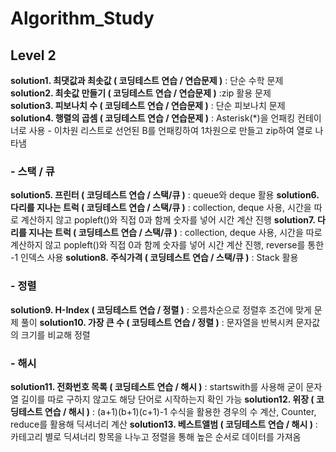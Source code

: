 # Algorithm_Study

## Level 2  
**solution1. 최댓값과 최솟값 ( 코딩테스트 연습 / 연습문제 )** : 단순 수학 문제  
**solution2. 최솟값 만들기 ( 코딩테스트 연습 / 연습문제 )** :zip 활용 문제  
**solution3. 피보나치 수 ( 코딩테스트 연습 / 연습문제 )** : 단순 피보나치 문제  
**solution4. 행렬의 곱셈 ( 코딩테스트 연습 / 연습문제 )** : Asterisk(*)을 언패킹 컨테이너로 사용 - 이차원 리스트로 선언된 B를 언패킹하여 1차원으로 만들고 zip하여 열로 나타냄  

### - 스택 / 큐
**solution5. 프린터 ( 코딩테스트 연습 / 스택/큐 )** : queue와 deque 활용
**solution6. 다리를 지나는 트럭 ( 코딩테스트 연습 / 스택/큐 )** : collection, deque 사용, 시간을 따로 계산하지 않고 popleft()와 직접 0과 함께 숫자를 넣어 시간 계산 진행
**solution7. 다리를 지나는 트럭 ( 코딩테스트 연습 / 스택/큐 )** : collection, deque 사용, 시간을 따로 계산하지 않고 popleft()와 직접 0과 함께 숫자를 넣어 시간 계산 진행, reverse를 통한 -1 인덱스 사용
**solution8. 주식가격 ( 코딩테스트 연습 / 스택/큐 )** : Stack 활용

### - 정렬
**solution9. H-Index ( 코딩테스트 연습 / 정렬 )** : 오름차순으로 정렬후 조건에 맞게 문제 풀이
**solution10. 가장 큰 수 ( 코딩테스트 연습 / 정렬 )** : 문자열을 반복시켜 문자값의 크기를 비교해 정렬

### - 해시
**solution11. 전화번호 목록 ( 코딩테스트 연습 / 해시 )** : startswith를 사용해 굳이 문자열 길이를 따로 구하지 않고도 해당 단어로 시작하는지 확인 가능
**solution12. 위장 ( 코딩테스트 연습 / 해시 )** : (a+1)(b+1)(c+1)-1 수식을 활용한 경우의 수 계산, Counter, reduce를 활용해 딕셔너리 계산
**solution13. 베스트앨범 ( 코딩테스트 연습 / 해시 )** : 카테고리 별로 딕셔너리 항목을 나누고 정렬을 통해 높은 순서로 데이터를 가져옴

